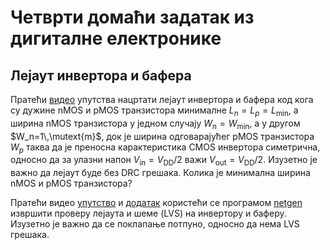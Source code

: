 # Четврти домаћи задатак из дигиталне електронике

## Лејаут инвертора и бафера

Пратећи [видео](https://www.youtube.com/watch?v=RPppaGdjbj0) упутства нацртати лејаут инвертора и бафера код кога су дужине nMOS и pMOS транзистора минималне $L_n = L_p = L_\min$, а ширина nMOS транзистора у једном случају $W_n = W_\min$, а у другом $W_n=1\,\mutext{m}$, док је ширина одговарајућег pMOS транзистора $W_p$ таква да је преносна карактеристика CMOS инвертора симетрична, односно да за улазни напон $V_\text{in} = V_\text{DD}/2$ важи $V_\text{out} = V_\text{DD}/2$. Изузетно је важно да лејаут буде без DRC грешака. Колика је минимална ширина nMOS и pMOS транзистора?

Пратећи видео [упутство](https://www.youtube.com/watch?v=NCaNF4EunYU) и [додатак](https://www.youtube.com/watch?v=_xsZbaTBEEA) користећи се програмом [netgen](http://www.opencircuitdesign.com/netgen) извршити проверу лејаута и шеме (LVS) на инвертору и баферу. Изузетно је важно да се поклапање потпуно, односно да нема LVS грешака.
